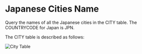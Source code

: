 # Japanese Cities Name
Query the names of all the Japanese cities in the CITY table. The COUNTRYCODE for Japan is JPN.

The CITY table is described as follows: 

![City Table](https://s3.amazonaws.com/hr-challenge-images/8137/1449729804-f21d187d0f-CITY.jpg)